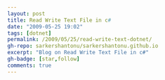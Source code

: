 ```yaml
---
layout: post
title: Read Write Text File in c#
date: "2009-05-25 19:02"
tags: [dotnet]
permalink: /2009/05/25/read-write-text-dotnet/
gh-repo: sarkershantonu/sarkershantonu.github.io
excerpt: "Blog on Read Write Text File in c#"
gh-badge: [star,follow]
comments: true
---
```

